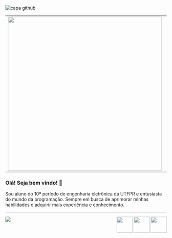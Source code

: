 ![capa github](https://github.com/mindblows/mindblows/blob/main/images/capa-gmatias.png)


<center>
<table>
    <tr>
        <td><img width="480px" align="left" src="https://github-readme-stats.vercel.app/api/top-langs/?username=mindblows&hide=html&layout=compact&theme=dark" /></td>
        <td><img width="480px" align="left" src="https://github-readme-stats.vercel.app/api?username=mindblows&theme=dark"/></td>
    </tr>   
</table>
</center>


### Olá! Seja bem vindo! 👋

Sou aluno do 10º período de engenharia eletrônica da UTFPR e entusiasta do mundo da programação. Sempre em busca de aprimorar minhas habilidades e adquirir mais experiência e conhecimento.

---
<a href="https://www.instagram.com/gmatiass/"><img width="50px" src="https://github.com/mindblows/mindblows/blob/main/images/instagram.png" width="16" align="right"></img></a>

<a href="https://www.linkedin.com/in/gabriel-silva-5a58201a2/"><img width="50px" src="https://github.com/mindblows/mindblows/blob/main/images/linkedin.png" width="16" align="right"></img></a>

<a href="mailto:gmatias1793@gmail.com"><img width="50px" src="https://github.com/mindblows/mindblows/blob/main/images/email.png" width="16" align="right"></img></a>
![](https://komarev.com/ghpvc/?username=mindblows&color=red&style=flat)


